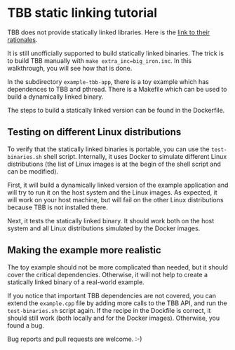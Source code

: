 # TBB static linking tutorial

TBB does not provide statically linked libraries. Here is the
[link to their rationales](https://www.threadingbuildingblocks.org/faq/11#sthash.t3BrizFQ.dpuf).

It is still unofficially supported to build statically linked binaries.
The trick is to build TBB manually with `make extra_inc=big_iron.inc`.
In this walkthrough, you will see how that is done.

In the subdirectory `example-tbb-app`, there is a toy example which has
dependences to TBB and pthread. There is a Makefile which can be used to
build a dynamically linked binary.

The steps to build a statically linked version can be found in the
Dockerfile.

## Testing on different Linux distributions

To verify that the statically linked binaries is portable, you
can use the `test-binaries.sh` shell script. Internally, it uses Docker
to simulate different Linux distributions (the list of Linux images
is at the begin of the shell script and can be modified).

First, it will build a dynamically linked version of the example application
and will try to run it on the host system and the Linux images. As expected,
it will work on your host machine, but will fail on the other Linux distributions
because TBB is not installed there.

Next, it tests the statically linked binary. It should work both on the host
system and all Linux distributions simulated by the Docker images.

## Making the example more realistic

The toy example should not be more complicated than needed, but it should
cover the critical dependencies. Otherwise, it will not help to create a
statically linked binary of a real-world example.

If you notice that important TBB dependencies are not covered, you can extend
the `example.cpp` file by adding more calls to the TBB API, and run the
`test-binaries.sh` script again. If the recipe in the Dockfile is correct,
it should still work (both locally and for the Docker images). Otherwise, you found a bug.

Bug reports and pull requests are welcome. :-)

